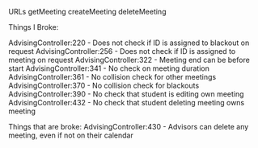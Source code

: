URLs
getMeeting
createMeeting
deleteMeeting

Things I Broke:

AdvisingController:220 - Does not check if ID is assigned to blackout on request
AdvisingController:256 - Does not check if ID is assigned to meeting on request
AdvisingController:322 - Meeting end can be before start
AdvisingController:341 - No check on meeting duration
AdvisingController:361 - No collision check for other meetings
AdvisingController:370 - No collision check for blackouts
AdvisingController:390 - No check that student is editing own meeting
AdvisingController:432 - No check that student deleting meeting owns meeting

Things that are broke:
AdvisingController:430 - Advisors can delete any meeting, even if not on their calendar
